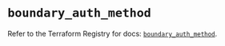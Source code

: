 # `boundary_auth_method`

Refer to the Terraform Registry for docs: [`boundary_auth_method`](https://registry.terraform.io/providers/hashicorp/boundary/1.4.0/docs/resources/auth_method).
